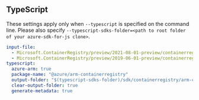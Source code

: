 ## TypeScript

These settings apply only when `--typescript` is specified on the command line.
Please also specify `--typescript-sdks-folder=<path to root folder of your azure-sdk-for-js clone>`.

``` yaml $(typescript)
input-file:
  - Microsoft.ContainerRegistry/preview/2021-08-01-preview/containerregistry.json
  - Microsoft.ContainerRegistry/preview/2019-06-01-preview/containerregistry_build.json
typescript:
  azure-arm: true
  package-name: "@azure/arm-containerregistry"
  output-folder: "$(typescript-sdks-folder)/sdk/containerregistry/arm-containerregistry"
  clear-output-folder: true
  generate-metadata: true
```
